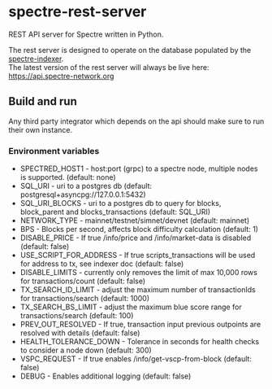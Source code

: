 # spectre-rest-server
REST API server for Spectre written in Python.  

The rest server is designed to operate on the database populated by the [spectre-indexer](https://github.com/spectre-project/spectre-indexer).  
The latest version of the rest server will always be live here: https://api.spectre-network.org

## Build and run
Any third party integrator which depends on the api should make sure to run their own instance.


### Environment variables

* SPECTRED_HOST1 - host:port (grpc) to a spectre node, multiple nodes is supported. (default: none)
* SQL_URI - uri to a postgres db (default: postgresql+asyncpg://127.0.0.1:5432)
* SQL_URI_BLOCKS - uri to a postgres db to query for blocks, block_parent and blocks_transactions (default: SQL_URI)
* NETWORK_TYPE - mainnet/testnet/simnet/devnet (default: mainnet)
* BPS - Blocks per second, affects block difficulty calculation (default: 1)
* DISABLE_PRICE - If true /info/price and /info/market-data is disabled (default: false)
* USE_SCRIPT_FOR_ADDRESS - If true scripts_transactions will be used for address to tx, see indexer doc (default: false)
* DISABLE_LIMITS - currently only removes the limit of max 10,000 rows for transactions/count (default: false)
* TX_SEARCH_ID_LIMIT - adjust the maximum number of transactionIds for transactions/search (default: 1000)
* TX_SEARCH_BS_LIMIT - adjust the maximum blue score range for transactions/search (default: 100)
* PREV_OUT_RESOLVED - If true, transaction input previous outpoints are resolved with details (default: false)
* HEALTH_TOLERANCE_DOWN - Tolerance in seconds for health checks to consider a node down (default: 300)
* VSPC_REQUEST - If true enables /info/get-vscp-from-block (default: false)
* DEBUG - Enables additional logging (default: false)
